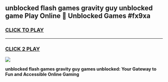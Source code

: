 
## unblocked flash games gravity guy unblocked game Play Online 👋 Unblocked Games #fx9xa
<h3>
<a href="https://premium.freeplayer.one?title=unblocked_flash_games_gravity_guy&ref=21F">CLICK TO PLAY</a></h3>
<hr>

<h3>
<a href="https://premium.freeplayer.one?title=unblocked_flash_games_gravity_guy&ref=21F">CLICK 2 PLAY</a>
  
</h3>

<a href="https://premium.freeplayer.one?title=unblocked_flash_games_gravity_guy&ref=21F/"><img src="https://clearcache.store/games.png"></a>


**unblocked flash games gravity guy games unblocked: Your Gateway to Fun and Accessible Online Gaming**
